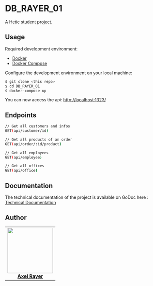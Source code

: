# DB_RAYER_01
A Hetic student project.

## Usage

Required development environment:
- [Docker](https://www.docker.com)
- [Docker Compose](https://docs.docker.com/compose/install/)

Configure the development environment on your local machine:
```bash
$ git clone <this repo>
$ cd DB_RAYER_01
$ docker-compose up
```

You can now access the api: [http://localhost:1323/](http://localhost:1323/)

## Endpoints

```bash
// Get all customers and infos
GET(api/customer/id)

// Get all products of an order
GET(api/order/:id/product)

// Get all employees
GET(api/employee)

// Get all offices
GET(api/office)
```

## Documentation

The technical documentation of the project is available on GoDoc here : [Technical Documentation](https://godoc.org/github.com/HETIC-MT-P2021/DB_RAYER_P01/api)

## Author

<table>
  <tr>
    <td align="center">
      <a href="https://github.com/Akecel">
        <img src="https://github.com/Akecel.png" width="150px;"/><br>
        <b>Axel Rayer</b>
      </a>
    </td>
  </tr>
</table>


